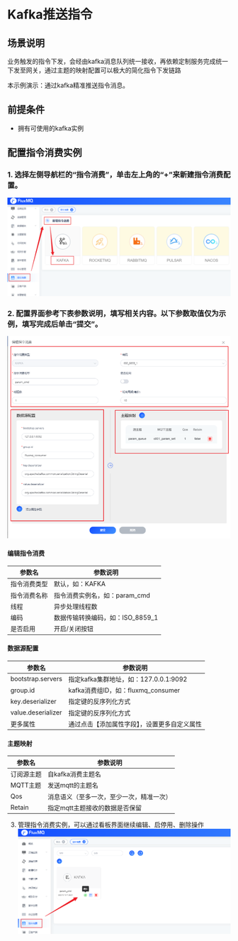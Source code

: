 # Kafka推送指令

## 场景说明
业务触发的指令下发，会经由kafka消息队列统一接收，再依赖定制服务完成统一下发至网关，通过主题的映射配置可以极大的简化指令下发链路

本示例演示：通过kafka精准推送指令消息。

## 前提条件
- 拥有可使用的kafka实例

## 配置指令消费实例
### 1. 选择左侧导航栏的“指令消费”，单击左上角的“+”来新建指令消费配置。
![kafka_cmd_1.png](../../assets/images/command/kafka_cmd_1.png)

### 2. 配置界面参考下表参数说明，填写相关内容。以下参数取值仅为示例，填写完成后单击“提交”。
![kafka_cmd_2.png](../../assets/images/command/kafka_cmd_2.png)
#### 编辑指令消费
| **参数名** | **参数说明**                 |
|---------|--------------------------|
| 指令消费类型  | 默认，如：KAFKA               |
| 指令消费名称  | 指令消费实例名，如：param_cmd      |
| 线程      | 异步处理线程数                  |
| 编码      | 数据传输转换编码，如：ISO_8859_1    |
| 是否启用    | 开启/关闭按钮                  |
#### 数据源配置
| **参数名**            | **参数说明**                     |
|--------------------|------------------------------|
| bootstrap.servers  | 指定kafka集群地址，如：127.0.0.1:9092 |
| group.id           | kafka消费组ID，如：fluxmq_consumer |
| key.deserializer   | 指定键的反序列化方式                   |
| value.deserializer | 指定键的反序列化方式                   |
| 更多属性             | 通过点击【添加属性字段】，设置更多自定义属性       |

#### 主题映射
| **参数名** | **参数说明**             |
|---------|----------------------|
| 订阅源主题    | 自kafka消费主题名          |
| MQTT主题  | 发送mqtt的主题名           |
| Qos    | 消息语义（至多一次，至少一次，精准一次） |
| Retain  | 指定mqtt主题接收的数据是否保留    |

3. 管理指令消费实例，可以通过看板界面继续编辑、启停用、删除操作
![kafka_cmd_3.png](../../assets/images/command/kafka_cmd_3.png)